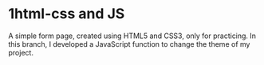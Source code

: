 # 1html-css and JS
A simple form page, created using HTML5 and CSS3, only for practicing.
In this branch, I developed a JavaScript function to change the theme of my project.
